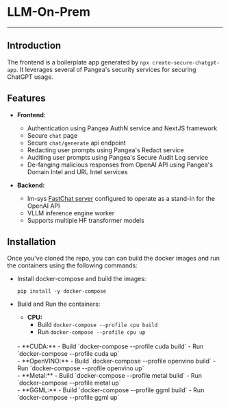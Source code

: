 # LLM-On-Prem

---

## Introduction

The frontend is a boilerplate app generated by ```npx create-secure-chatgpt-app```. It leverages several of Pangea's security services for securing ChatGPT usage.

## Features

- **Frontend:**
  - Authentication using Pangea AuthN service and NextJS framework
  - Secure `chat` page
  - Secure `chat/generate` api endpoint
  - Redacting user prompts using Pangea's Redact service
  - Auditing user prompts using Pangea's Secure Audit Log service
  - De-fanging malicious responses from OpenAI API using Pangea's Domain Intel and URL Intel services

- **Backend:**
  - lm-sys [FastChat server](https://github.com/lm-sys/FastChat/blob/main/docs/openai_api.md) configured to operate as a stand-in for the OpenAI API
  - VLLM inference engine worker
  - Supports multiple HF transformer models

## Installation

Once you've cloned the repo, you can can build the docker images and run the containers using the following commands:

- Install docker-compose and build the images:

  ```
  pip install -y docker-compose
  ```

- Build and Run the containers:
  
  - **CPU:**
    - Build `docker-compose --profile cpu build`
    - Run `docker-compose --profile cpu up`
  <br/>
  - **CUDA:**
    - Build `docker-compose --profile cuda build`
    - Run `docker-compose --profile cuda up`
  <br/>
  - **OpenVINO:**
    - Build `docker-compose --profile openvino build`
    - Run `docker-compose --profile openvino up`
  <br/>
  - **Metal:**
    - Build `docker-compose --profile metal build`
    - Run `docker-compose --profile metal up`
  <br/>
  - **GGML:**
    - Build `docker-compose --profile ggml build`
    - Run `docker-compose --profile ggml up`
